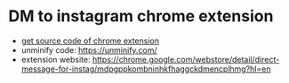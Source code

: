 # DM to instagram chrome extension
- [get source code of chrome extension](https://www.howtogeek.com/198964/HOW-TO-VIEW-THE-SOURCE-CODE-OF-A-CHROME-EXTENSION/)
- unminify code: https://unminify.com/
- extension website: https://chrome.google.com/webstore/detail/direct-message-for-instag/mdpgppkombninhkfhaggckdmencplhmg?hl=en
